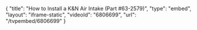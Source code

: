 {
    "title": "How to Install a K&N Air Intake (Part #63-2579)",
    "type": "embed",
    "layout": "iframe-static",
    "videoId": "6806699",
    "url": "\/tvpembed\/6806699"
}